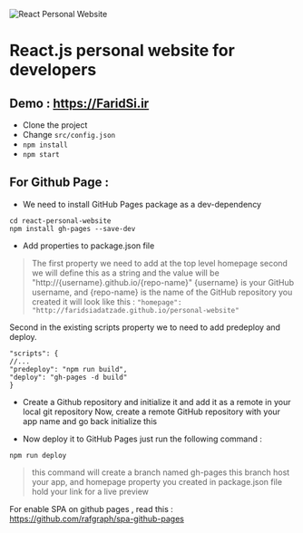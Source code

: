 ![React Personal Website](https://raw.githubusercontent.com/faridfr/react-personal-website/master/public/img/readme.png)

# React.js personal website for developers

## Demo : https://FaridSi.ir

- Clone the project
- Change `src/config.json`
- `npm install`
- `npm start`

## For Github Page :

- We need to install GitHub Pages package as a dev-dependency
```
cd react-personal-website
npm install gh-pages --save-dev
```

- Add properties to package.json file
> The first property we need to add at the top level homepage second we will define this as a string and the value will be "http://{username}.github.io/{repo-name}" {username} is your GitHub username, and {repo-name} is the name of the GitHub repository you created it will look like this :
`"homepage": "http://faridsiadatzade.github.io/personal-website"`

   Second in the existing scripts property we to need to add predeploy and deploy.
```
"scripts": {
//...
"predeploy": "npm run build",
"deploy": "gh-pages -d build"
}
```

- Create a Github repository and initialize it and add it as a remote in your local git repository
Now, create a remote GitHub repository with your app name and go back initialize this


- Now deploy it to GitHub Pages
just run the following command :
```
npm run deploy
```

> this command will create a branch named gh-pages this branch host your app, and homepage property you created in package.json file hold your link for a live preview

For enable SPA on github pages , read this : https://github.com/rafgraph/spa-github-pages